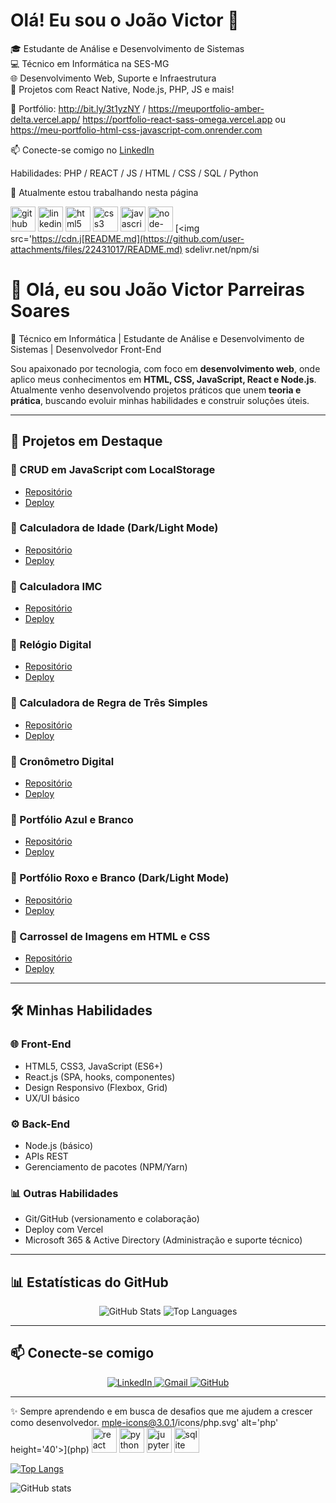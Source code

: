 # Olá! Eu sou o João Victor 👋

🎓 Estudante de Análise e Desenvolvimento de Sistemas  
💻 Técnico em Informática na SES-MG  
🌐 Desenvolvimento Web, Suporte e Infraestrutura  
🚀 Projetos com React Native, Node.js, PHP, JS e mais!

🔗 Portfólio: http://bit.ly/3t1yzNY / https://meuportfolio-amber-delta.vercel.app/ https://portfolio-react-sass-omega.vercel.app ou https://meu-portfolio-html-css-javascript-com.onrender.com

📫 Conecte-se comigo no [LinkedIn](https://linkedin.com/in/jvparreiras)

Habilidades: PHP / REACT / JS / HTML / CSS / SQL / Python

🔭 Atualmente estou trabalhando nesta página

[<img src='https://cdn.jsdelivr.net/npm/simple-icons@3.0.1/icons/github.svg' alt='github' height='40'>](https://github.com/ParreirasJuniorWeb)  [<img src='https://cdn.jsdelivr.net/npm/simple-icons@3.0.1/icons/linkedin.svg' alt='linkedin' height='40'>](https://www.linkedin.com/in/www.linkedin.com/in/jvparreiras/)  [<img src='https://cdn.jsdelivr.net/npm/simple-icons@3.0.1/icons/html5.svg' alt='html5' height='40'>](html)  [<img src='https://cdn.jsdelivr.net/npm/simple-icons@3.0.1/icons/css3.svg' alt='css3' height='40'>](css)  [<img src='https://cdn.jsdelivr.net/npm/simple-icons@3.0.1/icons/javascript.svg' alt='javascript' height='40'>](JS)  [<img src='https://cdn.jsdelivr.net/npm/simple-icons@3.0.1/icons/node-dot-js.svg' alt='node-dot-js' height='40'>](Node.js)  [<img src='https://cdn.j[README.md](https://github.com/user-attachments/files/22431017/README.md)
sdelivr.net/npm/si
# 👋 Olá, eu sou João Victor Parreiras Soares  

🎯 Técnico em Informática | Estudante de Análise e Desenvolvimento de Sistemas | Desenvolvedor Front-End  

Sou apaixonado por tecnologia, com foco em **desenvolvimento web**, onde aplico meus conhecimentos em **HTML, CSS, JavaScript, React e Node.js**.  
Atualmente venho desenvolvendo projetos práticos que unem **teoria e prática**, buscando evoluir minhas habilidades e construir soluções úteis.  

---

## 🚀 Projetos em Destaque  

### 🔹 CRUD em JavaScript com LocalStorage  
- [Repositório](https://github.com/ParreirasJuniorWeb/Aplicacao_CRUD_em_javascript_com_localStorage.git)  
- [Deploy](https://aplicacao-crud-em-javascript-com-lo.vercel.app/)  

### 🔹 Calculadora de Idade (Dark/Light Mode)  
- [Repositório](https://github.com/ParreirasJuniorWeb/Calculadora_idade_HTML_CSS_javascript.git)  
- [Deploy](https://calculadora-idade-html-css-javascri.vercel.app/)  

### 🔹 Calculadora IMC  
- [Repositório](https://github.com/ParreirasJuniorWeb/Calculadora_IMC_HTML_CSS_javascript.git)  
- [Deploy](https://calculadora-imc-html-css-javascript.vercel.app/)  

### 🔹 Relógio Digital  
- [Repositório](https://github.com/ParreirasJuniorWeb/relogio_digital_em_HTML_CSS_javascript.git)  
- [Deploy](https://relogio-digital-em-html-css-javascr.vercel.app/)  

### 🔹 Calculadora de Regra de Três Simples  
- [Repositório](https://github.com/ParreirasJuniorWeb/Calculadora_regra_de_tres_simples_HTML_CSS_javascript.git)  
- [Deploy](https://calculadora-regra-de-tres-simples-h.vercel.app/)  

### 🔹 Cronômetro Digital  
- [Repositório](https://github.com/ParreirasJuniorWeb/cronometro_digital_HTML_CSS_javascript.git)  
- [Deploy](https://cronometro-digital-html-css-javascr.vercel.app/)  

### 🔹 Portfólio Azul e Branco  
- [Repositório](https://github.com/ParreirasJuniorWeb/MyPortfolio.git)  
- [Deploy](https://meuportfolio-amber-delta.vercel.app/)  

### 🔹 Portfólio Roxo e Branco (Dark/Light Mode)  
- [Repositório](https://github.com/ParreirasJuniorWeb/Portfolio-pessoal-responsivo-com-design-inovador-feito-em-HTML-CSS-e-javascript.git)  
- [Deploy](https://portfolio-pessoal-responsivo-com-de.vercel.app/)  

### 🔹 Carrossel de Imagens em HTML e CSS  
- [Repositório](https://github.com/ParreirasJuniorWeb/carrosel_imagens_em_HTML_CSS_puro.git)  
- [Deploy](https://carrosel-imagens-em-html-css-puro.vercel.app/)  

---

## 🛠️ Minhas Habilidades  

### 🌐 Front-End  
- HTML5, CSS3, JavaScript (ES6+)  
- React.js (SPA, hooks, componentes)  
- Design Responsivo (Flexbox, Grid)  
- UX/UI básico  

### ⚙️ Back-End  
- Node.js (básico)  
- APIs REST  
- Gerenciamento de pacotes (NPM/Yarn)  

### 📊 Outras Habilidades  
- Git/GitHub (versionamento e colaboração)  
- Deploy com Vercel  
- Microsoft 365 & Active Directory (Administração e suporte técnico)  

---

## 📊 Estatísticas do GitHub  

<p align="center">
  <img src="https://github-readme-stats.vercel.app/api?username=ParreirasJuniorWeb&show_icons=true&theme=tokyonight" alt="GitHub Stats" />
  <img src="https://github-readme-stats.vercel.app/api/top-langs/?username=ParreirasJuniorWeb&layout=compact&theme=tokyonight" alt="Top Languages" />
</p>

---

## 📫 Conecte-se comigo  

<p align="center">
  <a href="https://www.linkedin.com/in/jvparreiras" target="_blank">
    <img src="https://img.shields.io/badge/LinkedIn-0077B5?style=for-the-badge&logo=linkedin&logoColor=white" alt="LinkedIn"/>
  </a>
  <a href="mailto:joaoparreiras2020@gmail.com">
    <img src="https://img.shields.io/badge/Gmail-D14836?style=for-the-badge&logo=gmail&logoColor=white" alt="Gmail"/>
  </a>
  <a href="https://github.com/ParreirasJuniorWeb">
    <img src="https://img.shields.io/badge/GitHub-100000?style=for-the-badge&logo=github&logoColor=white" alt="GitHub"/>
  </a>
</p>

---
✨ Sempre aprendendo e em busca de desafios que me ajudem a crescer como desenvolvedor.
mple-icons@3.0.1/icons/php.svg' alt='php' height='40'>](php)  [<img src='https://cdn.jsdelivr.net/npm/simple-icons@3.0.1/icons/react.svg' alt='react' height='40'>](React)  [<img src='https://cdn.jsdelivr.net/npm/simple-icons@3.0.1/icons/python.svg' alt='python' height='40'>](Python)  [<img src='https://cdn.jsdelivr.net/npm/simple-icons@3.0.1/icons/jupyter.svg' alt='jupyter' height='40'>](Jupyter_notebbok)  [<img src='https://cdn.jsdelivr.net/npm/simple-icons@3.0.1/icons/sqlite.svg' alt='sqlite' height='40'>](SQL)  

[![Top Langs](https://github-readme-stats.vercel.app/api/top-langs/?username=ParreirasJuniorWeb)](https://github.com/anuraghazra/github-readme-stats)

![GitHub stats](https://github-readme-stats.vercel.app/api?username=ParreirasJuniorWeb&show_icons=true)  

<!---
ParreirasJuniorWeb/ParreirasJuniorWeb is a ✨ special ✨ repository because its `README.md` (this file) appears on your GitHub profile.
You can click the Preview link to take a look at your changes.
--->
